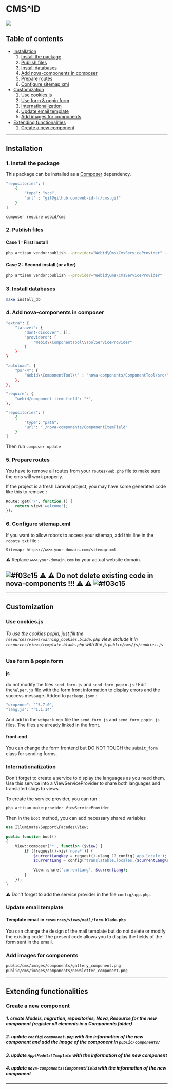 # CMS^ID

![](https://img.shields.io/badge/license-MIT-blue.svg?style=flat-square)

## Table of contents
* [Installation](#installation)
  1. [Install the package](#install-the-package)
  2. [Publish files](#publish-files)
  3. [Install databases](#install-databases)
  4. [Add nova-components in composer](#add-nova-components)
  5. [Prepare routes](#prepare-routes)
  6. [Configure sitemap.xml](#configure-sitemap)
* [Customization](#customization)
  1. [Use cookies.js](#use-cookies-js)
  2. [Use form & popin form](#use-form-popin)
  3. [Internationalization](#language-front)
  4. [Update email template](#update-mail-template)
  5. [Add images for components](#add-image-components)
* [Extending functionalities](#extending-cms)
  1. [Create a new component](#create-new-component)

---

<a id="installation"></a>
## Installation
<a id="install-the-package"></a>
### 1. Install the package

This package can be installed as a [Composer](https://getcomposer.org/) dependency.

```bash
"repositories": [
    {
        "type": "vcs",
        "url" : "git@github.com:web-id-fr/cms.git"
    }
]
```

```bash
composer require webid/cms
```

<a id="publish-files"></a>

### 2. Publish files
#### Case 1 : First install
```bash
php artisan vendor:publish --provider="Webid\Cms\CmsServiceProvider" --force
```
#### Case 2 : Second install (or after)
```bash
php artisan vendor:publish --provider="Webid\Cms\CmsServiceProvider"
```

<a id="install-databases"></a>
### 3. Install databases

```bash
make install_db
```

<a id="add-nova-components"></a>
### 4. Add nova-components in composer 

```bash
"extra": {
    "laravel": {
        "dont-discover": [],
        "providers": [
            "Webid\\ComponentTool\\ToolServiceProvider"
        ]
    }
}
```  
```bash
"autoload": {
    "psr-4": {
        "Webid\\ComponentTool\\" : "nova-components/ComponentTool/src/"
    },
},
```  
```bash
"require": {
    "webid/component-item-field": "*",
},

"repositories": [
    {
        "type": "path",
        "url": "./nova-components/ComponentItemField"
    }
]
```

Then run `composer update`

<a id="prepare-routes"></a>
### 5. Prepare routes

You have to remove all routes from your `routes/web.php` file to make sure
the cms will work properly.

If the project is a fresh Laravel project, you may have some generated code like this to remove :
```php
Route::get('/', function () {
    return view('welcome');
});
 ```

<a id="configure-sitemap"></a>
### 6. Configure sitemap.xml

If you want to allow robots to access your sitemap, add this line in the `robots.txt` file :
```
Sitemap: https://www.your-domain.com/sitemap.xml
```
⚠ Replace `www.your-domain.com` by your actual website domain.

## ![#f03c15](https://placehold.it/15/f03c15/000000?text=+) ⚠ ⚠ Do not delete existing code in nova-components !!!  ⚠ ⚠ ![#f03c15](https://placehold.it/15/f03c15/000000?text=+)

---

<a id="customization"></a>
## Customization

<a id="use-cookies-js"></a>
### Use cookies.js
###### To use the cookies popin, just fill the ``resources/views/warning_cookies.blade.php`` view, include it in ``resources/views/template.blade.php`` with the js ``public/cms/js/cookies.js``

<a id="use-form-popin"></a>
### Use form & popin form
#### js
do not modify the files `send_form.js` and `send_form_popin.js` !
Edit the`helper.js` file with the form front information to display errors and the success message.
Added to `package.json` :
```bash
"dropzone": "^5.7.0",
"lang.js": "^1.1.14"
```
And add in the `webpack.mix` file the `send_form_js` and `send_form_popin_js` files. The files are already linked in the front.
#### front-end
You can change the form frontend but DO NOT TOUCH the `submit_form` class for sending forms.

<a id="language-front"></a>
### Internationalization
Don't forget to create a service to display the languages as you need them.
Use this service into a ViewServiceProvider to share both languages and translated slugs to views.

To create the service provider, you can run :
```bash
php artisan make:provider ViewServiceProvider
```

Then in the `boot` method, you can add necessary shared variables
```php
use Illuminate\Support\Facades\View;

public function boot()
{
    View::composer('*', function ($view) {
        if (!request()->is('nova*')) {
            $currentLangKey = request()->lang ?? config('app.locale');
            $currentLang = config("translatable.locales.{$currentLangKey}");
            
            View::share('currentLang', $currentLang);
        }
    });
}
```

⚠ Don't forget to add the service provider in the file `config/app.php`.

<a id="update-mail-template"></a>
### Update email template
#### Template email in `resources/views/mail/form.blade.php`
You can change the design of the mail template but do not delete or modify the existing code! The present code allows you to display the fields of the form sent in the email.

<a id="add-image-components"></a>
### Add images for components

```bash
public/cms/images/components/gallery_component.png
public/cms/images/components/newsletter_component.png
```

---

<a id="extending-cms"></a>
## Extending functionalities
<a id="create-new-component"></a>
### Create a new component
##### 1. create Models, migration, repositories, Nova, Resource for the new component (register all elements in a Components folder)
##### 2. update `config\component.php` with the information of the new component and add the image of the component in `public/components/`
##### 3. update `App\Models\Template` with the information of the new component
##### 4. update `nova-components\ComponentField` with the information of the new component

---

